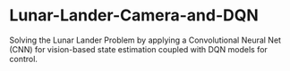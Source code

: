 # Lunar-Lander-Camera-and-DQN
Solving the Lunar Lander Problem by applying a Convolutional Neural Net (CNN) for vision-based state estimation coupled with DQN models for control.
